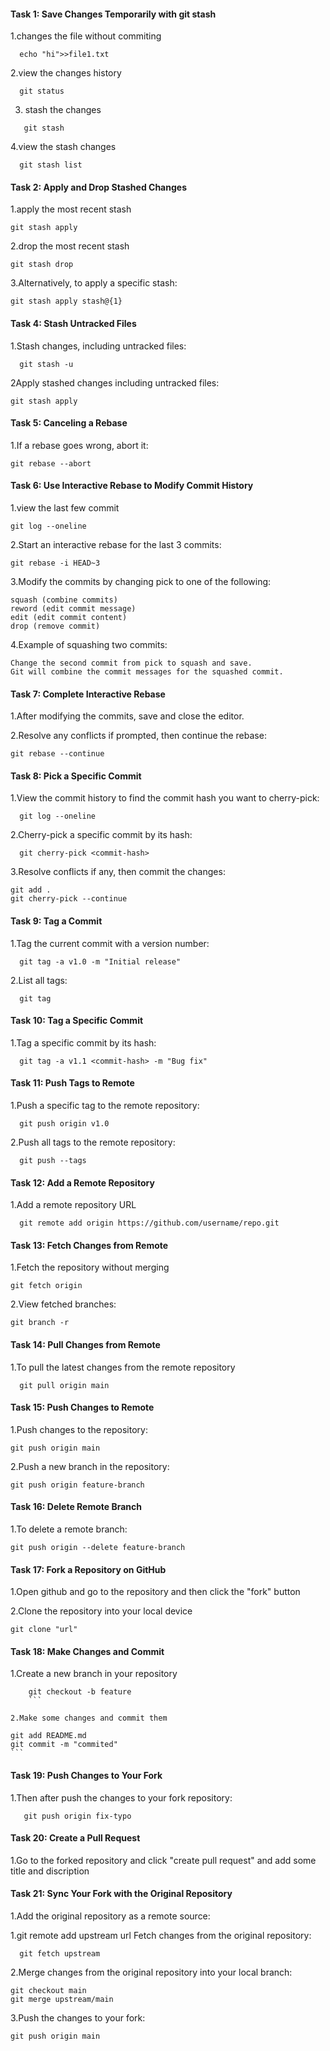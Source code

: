 #### Task 1: Save Changes Temporarily with git stash

1.changes the file without commiting
```
  echo "hi">>file1.txt
```
2.view the changes history
```
  git status
```
3. stash the changes
```
   git stash   
```
4.view the stash changes
```
  git stash list
```

#### Task 2: Apply and Drop Stashed Changes

1.apply the most recent stash
  ```
  git stash apply
  ```
2.drop the most recent stash
 ```
 git stash drop
 ```
 3.Alternatively, to apply a specific stash:
 ```
 git stash apply stash@{1}
 ```

#### Task 4: Stash Untracked Files 

1.Stash changes, including untracked files: 
```  
  git stash -u
```
2Apply stashed changes including untracked files: 
```
git stash apply
``` 

#### Task 5: Canceling a Rebase

1.If a rebase goes wrong, abort it: 
```
git rebase --abort
```

#### Task 6: Use Interactive Rebase to Modify Commit History

1.view the last few commit
 ```
 git log --oneline
 ```

2.Start an interactive rebase for the last 3 commits:
```
git rebase -i HEAD~3
```

3.Modify the commits by changing pick to one of the following:

    squash (combine commits)
    reword (edit commit message)
    edit (edit commit content)
    drop (remove commit)

4.Example of squashing two commits:


    Change the second commit from pick to squash and save.
    Git will combine the commit messages for the squashed commit.


#### Task 7: Complete Interactive Rebase

1.After modifying the commits, save and close the editor.

2.Resolve any conflicts if prompted, then continue the rebase:
```
git rebase --continue
```

#### Task 8: Pick a Specific Commit

1.View the commit history to find the commit hash you want to cherry-pick:
```
  git log --oneline
  ```

2.Cherry-pick a specific commit by its hash:
```
  git cherry-pick <commit-hash>
```

3.Resolve conflicts if any, then commit the changes:
```
git add .
git cherry-pick --continue
```

#### Task 9: Tag a Commit

1.Tag the current commit with a version number:
```
  git tag -a v1.0 -m "Initial release"
  ```

2.List all tags:
```
  git tag
  ```

#### Task 10: Tag a Specific Commit

1.Tag a specific commit by its hash: 
```
  git tag -a v1.1 <commit-hash> -m "Bug fix"
  ```

#### Task 11: Push Tags to Remote

1.Push a specific tag to the remote repository:
```
  git push origin v1.0
  ```

  2.Push all tags to the remote repository:
```
  git push --tags
  ```


#### Task 12: Add a Remote Repository

1.Add a remote repository URL
```
  git remote add origin https://github.com/username/repo.git
```

#### Task 13: Fetch Changes from Remote

1.Fetch the repository without merging
```
git fetch origin
```

2.View fetched branches:
```
git branch -r
```

#### Task 14: Pull Changes from Remote

1.To pull the latest changes from the remote repository
```
  git pull origin main
```

#### Task 15: Push Changes to Remote

1.Push changes to the repository:
```
git push origin main
```

2.Push a new branch in the repository:
```
git push origin feature-branch
```

#### Task 16: Delete Remote Branch

1.To delete a remote branch:
```
git push origin --delete feature-branch
```

#### Task 17: Fork a Repository on GitHub

1.Open github and go to the repository and then click the "fork" button

2.Clone the repository into your local device

    git clone "url"

#### Task 18: Make Changes and Commit

1.Create a new branch in your repository
```
    git checkout -b feature
    ```

2.Make some changes and commit them
```
    git add README.md
    git commit -m "commited"
    ```

#### Task 19: Push Changes to Your Fork

1.Then after push the changes to your fork repository:
```
   git push origin fix-typo
   ```

#### Task 20: Create a Pull Request

1.Go to the forked repository and click "create pull request" and add some title and discription

#### Task 21: Sync Your Fork with the Original Repository

1.Add the original repository as a remote source:

  1.git remote add upstream url
  Fetch changes from the original repository:
```
  git fetch upstream
```

  2.Merge changes from the original repository into your local branch:
```
git checkout main
git merge upstream/main
```

3.Push the changes to your fork:
```
git push origin main
```
